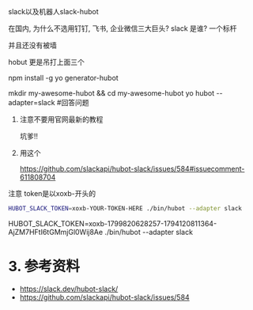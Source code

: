 slack以及机器人slack-hubot

 

 

 

 




在国内, 为什么不选用钉钉, 飞书, 企业微信三大巨头?
slack 是谁? 一个标杆

并且还没有被墙

hobut 更是吊打上面三个




npm install -g yo generator-hubot




mkdir my-awesome-hubot && cd my-awesome-hubot
yo hubot --adapter=slack  #回答问题





1. 注意不要用官网最新的教程

   坑爹!!

2. 用这个

   https://github.com/slackapi/hubot-slack/issues/584#issuecomment-611808704











注意 token是以xoxb-开头的









```bash
HUBOT_SLACK_TOKEN=xoxb-YOUR-TOKEN-HERE ./bin/hubot --adapter slack
```



HUBOT_SLACK_TOKEN=xoxb-1799820628257-1794120811364-AjZM7HFtI6tGMmjGl0Wij8Ae ./bin/hubot --adapter slack







# 3. 参考资料

+ https://slack.dev/hubot-slack/
+ https://github.com/slackapi/hubot-slack/issues/584

